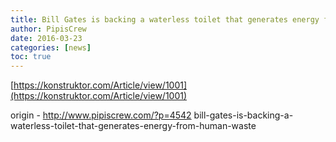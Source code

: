 ```yaml
---
title: Bill Gates is backing a waterless toilet that generates energy from human waste
author: PipisCrew
date: 2016-03-23
categories: [news]
toc: true
---
```


[https://konstruktor.com/Article/view/1001](https://konstruktor.com/Article/view/1001)

origin - http://www.pipiscrew.com/?p=4542 bill-gates-is-backing-a-waterless-toilet-that-generates-energy-from-human-waste